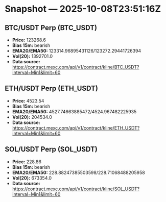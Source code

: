 # Snapshot — 2025-10-08T23:51:16Z

## BTC/USDT Perp (BTC_USDT)
- **Price:** 123268.6
- **Bias 15m:** bearish
- **EMA20/EMA50:** 123314.96895431126/123272.29441726394
- **Vol(20):** 1392701.0
- **Data source:** https://contract.mexc.com/api/v1/contract/kline/BTC_USDT?interval=Min1&limit=60

## ETH/USDT Perp (ETH_USDT)
- **Price:** 4523.54
- **Bias 15m:** bearish
- **EMA20/EMA50:** 4527.74663885472/4524.967482225935
- **Vol(20):** 204534.0
- **Data source:** https://contract.mexc.com/api/v1/contract/kline/ETH_USDT?interval=Min1&limit=60

## SOL/USDT Perp (SOL_USDT)
- **Price:** 228.86
- **Bias 15m:** bearish
- **EMA20/EMA50:** 228.88247385503598/228.71068488205958
- **Vol(20):** 673354.0
- **Data source:** https://contract.mexc.com/api/v1/contract/kline/SOL_USDT?interval=Min1&limit=60

